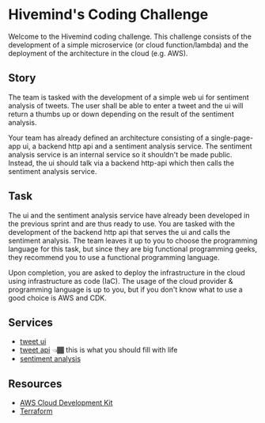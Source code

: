 # Hivemind's Coding Challenge

Welcome to the Hivemind coding challenge. This challenge consists of the development of a simple microservice (or cloud function/lambda) and the deployment of the architecture in the cloud (e.g. AWS).

## Story

The team is tasked with the development of a simple web ui for sentiment analysis of tweets. The user shall be able to enter a tweet and the ui will return a thumbs up or down depending on the result of the sentiment analysis. 

Your team has already defined an architecture consisting of a single-page-app ui, a backend http api and a sentiment analysis service. The sentiment analysis service is an internal service so it shouldn't be made public. Instead, the ui should talk via a backend http-api which then calls the sentiment analysis service.

## Task

The ui and the sentiment analysis service have already been developed in the previous sprint and are thus ready to use. You are tasked with the development of the backend http api that serves the ui and calls the sentiment analysis. The team leaves it up to you to choose the programming language for this task, but since they are big functional programming geeks, they recommend you to use a functional programming language.

Upon completion, you are asked to deploy the infrastructure in the cloud using infrastructure as code (IaC). The usage of the cloud provider & programming language is up to you, but if you don't know what to use a good choice is AWS and CDK.

## Services

* [tweet ui](./tweet-ui/README.md)
* [tweet api](./tweet-api/README.md) 👈🏾 this is what you should fill with life
* [sentiment analysis](./sentiment-analysis/README.md)

## Resources

- [AWS Cloud Development Kit](https://aws.amazon.com/cdk/)
- [Terraform](https://www.terraform.io/)
